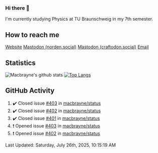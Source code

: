 ### Hi there 👋
I'm currently studying Physics at TU Braunschweig in my 7th semester.

## How to reach me
[Website](https://florentin-schleuss.de)
<a rel="me" href="https://norden.social/@florentin">Mastodon (norden.social)</a>
<a rel="me" href="https://craftodon.social/@frodolon">Mastodon (craftodon.social)</a>
[Email](mailto:hello@macbrayne.de)

## Statistics
![Macbrayne's github stats](https://github-readme-stats.vercel.app/api?username=macbrayne&count_private=true&show_icons=true&hide_rank=true&custom_title=macbrayne's%20GitHub%20Stats)
[![Top Langs](https://github-readme-stats.vercel.app/api/top-langs/?username=macbrayne&exclude_repo=liftron&layout=compact)](https://github.com/anuraghazra/github-readme-stats)
## GitHub Activity

<!--RECENT_ACTIVITY:start-->
1. ✔️ Closed issue [#403](https://github.com/macbrayne/status/issues/403) in [macbrayne/status](https://github.com/macbrayne/status)
2. ✔️ Closed issue [#402](https://github.com/macbrayne/status/issues/402) in [macbrayne/status](https://github.com/macbrayne/status)
3. ✔️ Closed issue [#401](https://github.com/macbrayne/status/issues/401) in [macbrayne/status](https://github.com/macbrayne/status)
4. ❗️ Opened issue [#403](https://github.com/macbrayne/status/issues/403) in [macbrayne/status](https://github.com/macbrayne/status)
5. ❗️ Opened issue [#402](https://github.com/macbrayne/status/issues/402) in [macbrayne/status](https://github.com/macbrayne/status)
<!--RECENT_ACTIVITY:end-->

<!--RECENT_ACTIVITY:last_update-->
Last Updated: Saturday, July 26th, 2025, 10:15:19 AM
<!--RECENT_ACTIVITY:last_update_end-->


<!--
**macbrayne/macbrayne** is a ✨ _special_ ✨ repository because its `README.md` (this file) appears on your GitHub profile.

Here are some ideas to get you started:

- 🔭 I’m currently working on ...
- 🌱 I’m currently learning ...
- 👯 I’m looking to collaborate on ...
- 🤔 I’m looking for help with ...
- 💬 Ask me about ...
- 📫 How to reach me: ...
- 😄 Pronouns: ...
- ⚡ Fun fact: ...
-->

